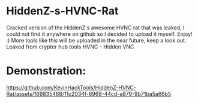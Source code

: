 # HiddenZ-s-HVNC-Rat
Cracked version of the HiddenZ's awesome HVNC rat that was leaked, I could not find it anywhere on github so I decided to upload it myself. Enjoy! :)
More tools like this will be uploaded in the near future, keep a look out.
Leaked from crypter hub tools
HVNC  - Hidden VNC
# Demonstration:
https://github.com/KevinHackTools/HiddenZ-HVNC-Rat/assets/169835468/11c2034f-6968-44cd-a879-9b71ba5a66b5

